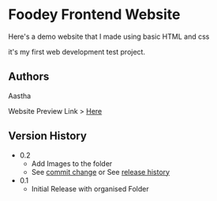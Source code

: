 # Foodey Frontend Website

Here's a demo website that I made using basic HTML and css

it's my first web development test project.


## Authors

Aastha 

 
Website Preview Link > [Here](https://itsaastha.github.io/FoodeyLearn/)

## Version History

* 0.2
    * Add Images to the folder
    * See [commit change]() or See [release history]()
* 0.1
    * Initial Release with organised Folder


